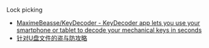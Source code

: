 Lock picking

* [MaximeBeasse/KeyDecoder - KeyDecoder app lets you use your smartphone or tablet to decode your mechanical keys in seconds](https://github.com/MaximeBeasse/KeyDecoder)
* [针对U盘文件的盗与防攻略](https://paper.seebug.org/1972/)
